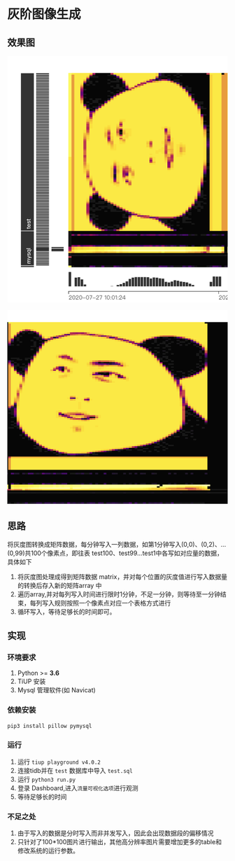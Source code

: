 # 灰阶图像生成

## 效果图

![1](https://github.com/hack-fang/Pincap-Homework/blob/master/grayScale/result.png)

![2](https://github.com/hack-fang/Pincap-Homework/blob/master/grayScale/result2.png)

## 思路
将灰度图转换成矩阵数据，每分钟写入一列数据，如第1分钟写入(0,0)、(0,2)、...(0,99)共100个像素点，即往表 test100、test99...test1中各写如对应量的数据，具体如下

1. 将灰度图处理成得到矩阵数据 matrix，并对每个位置的灰度值进行写入数据量的转换后存入新的矩阵array 中
2. 遍历array,并对每列写入时间进行限时1分钟，不足一分钟，则等待至一分钟结束，每列写入规则按照一个像素点对应一个表格方式进行
3. 循环写入，等待足够长的时间即可。

## 实现

### 环境要求
1. Python >= **3.6**
2. TiUP 安装
3. Mysql 管理软件(如 Navicat)

### 依赖安装
```bash
pip3 install pillow pymysql
```

### 运行

1. 运行 `tiup playground v4.0.2`
2. 连接tidb并在 `test` 数据库中导入 `test.sql`
3. 运行 `python3 run.py` 
4. 登录 Dashboard,进入`流量可视化选项`进行观测
5. 等待足够长的时间


### 不足之处

1. 由于写入的数据是分时写入而非并发写入，因此会出现数据段的偏移情况
2. 只针对了100*100图片进行输出，其他高分辨率图片需要增加更多的table和修改系统的运行参数。